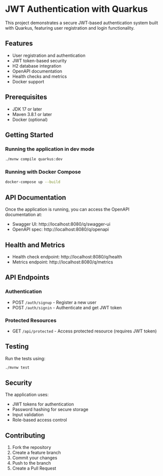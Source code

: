 # JWT Authentication with Quarkus

This project demonstrates a secure JWT-based authentication system built with Quarkus, featuring user registration and login functionality.

## Features

- User registration and authentication
- JWT token-based security
- H2 database integration
- OpenAPI documentation
- Health checks and metrics
- Docker support

## Prerequisites

- JDK 17 or later
- Maven 3.8.1 or later
- Docker (optional)

## Getting Started

### Running the application in dev mode

```bash
./mvnw compile quarkus:dev
```

### Running with Docker Compose

```bash
docker-compose up --build
```

## API Documentation

Once the application is running, you can access the OpenAPI documentation at:
- Swagger UI: http://localhost:8080/q/swagger-ui
- OpenAPI spec: http://localhost:8080/q/openapi

## Health and Metrics

- Health check endpoint: http://localhost:8080/q/health
- Metrics endpoint: http://localhost:8080/q/metrics

## API Endpoints

### Authentication

- POST `/auth/signup` - Register a new user
- POST `/auth/signin` - Authenticate and get JWT token

### Protected Resources

- GET `/api/protected` - Access protected resource (requires JWT token)

## Testing

Run the tests using:

```bash
./mvnw test
```

## Security

The application uses:
- JWT tokens for authentication
- Password hashing for secure storage
- Input validation
- Role-based access control

## Contributing

1. Fork the repository
2. Create a feature branch
3. Commit your changes
4. Push to the branch
5. Create a Pull Request
